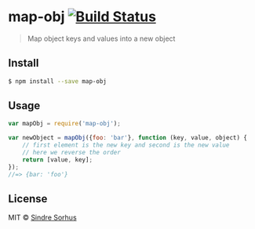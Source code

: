 # map-obj [![Build Status](https://travis-ci.org/sindresorhus/map-obj.svg?branch=master)](https://travis-ci.org/sindresorhus/map-obj)

> Map object keys and values into a new object


## Install

```sh
$ npm install --save map-obj
```


## Usage

```js
var mapObj = require('map-obj');

var newObject = mapObj({foo: 'bar'}, function (key, value, object) {
	// first element is the new key and second is the new value
	// here we reverse the order
	return [value, key];
});
//=> {bar: 'foo'}
```


## License

MIT © [Sindre Sorhus](http://sindresorhus.com)
